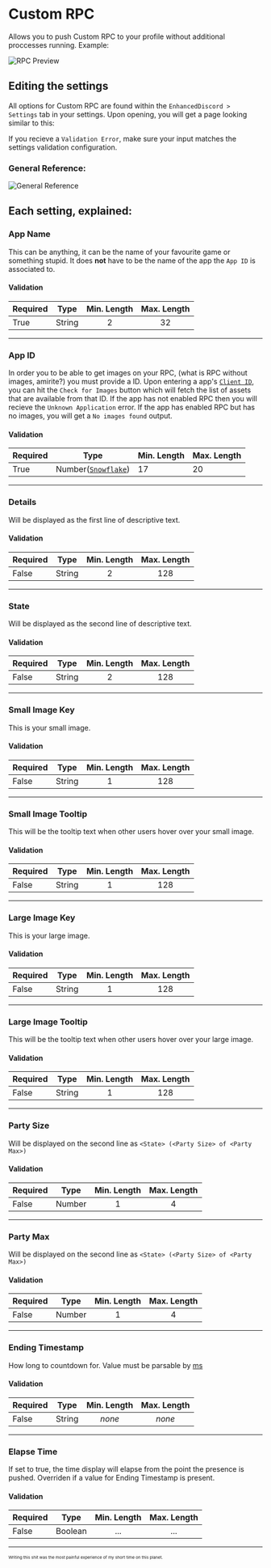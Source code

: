 # Custom RPC

Allows you to push Custom RPC to your profile without additional proccesses running. Example:

![RPC Preview](https://vgy.me/B6m4YU.png)

## Editing the settings
All options for Custom RPC are found within the `EnhancedDiscord > Settings` tab in your settings.
Upon opening, you will get a page looking similar to this:

If you recieve a `Validation Error`, make sure your input matches the settings validation configuration.

### General Reference:

![General Reference](https://vgy.me/wK0ZAx.gif)

## Each setting, explained:

### App Name
This can be anything, it can be the name of your favourite game or something stupid. It does **not** have to be the name of the app the `App ID` is associated to.
#### Validation
| Required | Type | Min. Length | Max. Length |
| -------- | ---- | :-----------: | :-----------: |
| True | String | 2 | 32 |

---

### App ID
In order you to be able to get images on your RPC, (what is RPC without images, amirite?) you must provide a ID. Upon entering a app's [`Client ID`](https://vgy.me/YDtGYH.png), you can hit the `Check for Images` button which will fetch the list of assets that are available from that ID. If the app has not enabled RPC then you will recieve the `Unknown Application` error. If the app has enabled RPC but has no images, you will get a `No images found` output. 
#### Validation
| Required | Type | Min. Length | Max. Length |
| -------- | ---- | ----------- | ----------- |
| True | Number([`Snowflake`](https://discordapp.com/developers/docs/reference#snowflakes)) | 17 | 20 |

---

### Details
Will be displayed as the first line of descriptive text.
#### Validation
| Required | Type | Min. Length | Max. Length |
| -------- | ---- | :-----------: | :-----------: |
| False | String | 2 | 128 |

---

### State
Will be displayed as the second line of descriptive text.
#### Validation
| Required | Type | Min. Length | Max. Length |
| -------- | ---- | :-----------: | :-----------: |
| False | String | 2 | 128 |

---

### Small Image Key
This is your small image.
#### Validation
| Required | Type | Min. Length | Max. Length |
| -------- | ---- | :-----------: | :-----------: |
| False | String | 1 | 128 |

---

### Small Image Tooltip
This will be the tooltip text when other users hover over your small image.
#### Validation
| Required | Type | Min. Length | Max. Length |
| -------- | ---- | :-----------: | :-----------: |
| False | String | 1 | 128 |

---

### Large Image Key
This is your large image.
#### Validation
| Required | Type | Min. Length | Max. Length |
| -------- | ---- | :-----------: | :-----------: |
| False | String | 1 | 128 |

---

### Large Image Tooltip
This will be the tooltip text when other users hover over your large image.
#### Validation
| Required | Type | Min. Length | Max. Length |
| -------- | ---- | :-----------: | :-----------: |
| False | String | 1 | 128 |

---

### Party Size
Will be displayed on the second line as `<State> (<Party Size> of <Party Max>)`
#### Validation
| Required | Type | Min. Length | Max. Length |
| -------- | ---- | :-----------: | :-----------: |
| False | Number | 1 | 4 |

---

### Party Max
Will be displayed on the second line as `<State> (<Party Size> of <Party Max>)`
#### Validation
| Required | Type | Min. Length | Max. Length |
| -------- | ---- | :-----------: | :-----------: |
| False | Number | 1 | 4 |

---

### Ending Timestamp
How long to countdown for. Value must be parsable by [ms](https://github.com/jakuski/ed_plugins/blob/master/CustomRPC/times.md)
#### Validation
| Required | Type | Min. Length | Max. Length |
| -------- | ---- | :-----------: | :-----------: |
| False | String | *none* | *none* |

---

### Elapse Time
If set to true, the time display will elapse from the point the presence is pushed. Overriden if a value for Ending Timestamp is present.
#### Validation
| Required | Type | Min. Length | Max. Length |
| -------- | ---- | :-----------: | :-----------: |
| False | Boolean | ... | ... |

---
<sup><sup><sup>Writing this shit was the most painful experience of my short time on this planet.</sup></sup></sup>